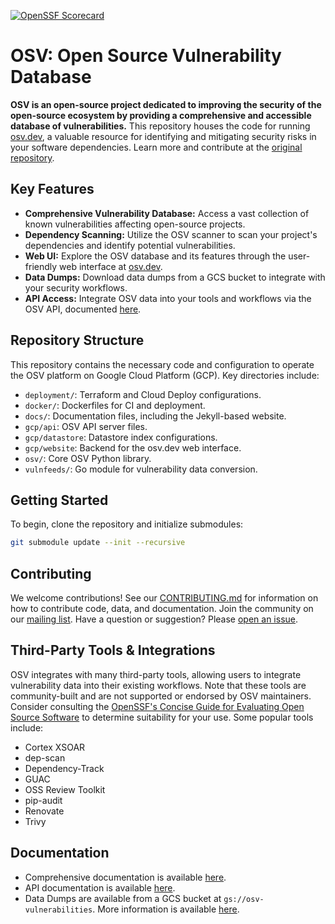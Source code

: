 [![OpenSSF Scorecard](https://api.securityscorecards.dev/projects/github.com/google/osv.dev/badge)](https://scorecard.dev/viewer/?uri=github.com/google/osv.dev)

# OSV: Open Source Vulnerability Database

**OSV is an open-source project dedicated to improving the security of the open-source ecosystem by providing a comprehensive and accessible database of vulnerabilities.** This repository houses the code for running [osv.dev](https://osv.dev), a valuable resource for identifying and mitigating security risks in your software dependencies.  Learn more and contribute at the [original repository](https://github.com/google/osv.dev).

## Key Features

*   **Comprehensive Vulnerability Database:** Access a vast collection of known vulnerabilities affecting open-source projects.
*   **Dependency Scanning:** Utilize the OSV scanner to scan your project's dependencies and identify potential vulnerabilities.
*   **Web UI:** Explore the OSV database and its features through the user-friendly web interface at [osv.dev](https://osv.dev).
*   **Data Dumps:** Download data dumps from a GCS bucket to integrate with your security workflows.
*   **API Access:** Integrate OSV data into your tools and workflows via the OSV API, documented [here](https://google.github.io/osv.dev/api/).

## Repository Structure

This repository contains the necessary code and configuration to operate the OSV platform on Google Cloud Platform (GCP). Key directories include:

*   `deployment/`: Terraform and Cloud Deploy configurations.
*   `docker/`: Dockerfiles for CI and deployment.
*   `docs/`: Documentation files, including the Jekyll-based website.
*   `gcp/api`: OSV API server files.
*   `gcp/datastore`: Datastore index configurations.
*   `gcp/website`: Backend for the osv.dev web interface.
*   `osv/`: Core OSV Python library.
*   `vulnfeeds/`: Go module for vulnerability data conversion.

## Getting Started

To begin, clone the repository and initialize submodules:

```bash
git submodule update --init --recursive
```

## Contributing

We welcome contributions!  See our [CONTRIBUTING.md](https://github.com/google/osv.dev/blob/main/CONTRIBUTING.md) for information on how to contribute code, data, and documentation.  Join the community on our [mailing list](https://groups.google.com/g/osv-discuss). Have a question or suggestion?  Please [open an issue](https://github.com/google/osv.dev/issues).

## Third-Party Tools & Integrations

OSV integrates with many third-party tools, allowing users to integrate vulnerability data into their existing workflows.  Note that these tools are community-built and are not supported or endorsed by OSV maintainers.  Consider consulting the [OpenSSF's Concise Guide for Evaluating Open Source Software](https://best.openssf.org/Concise-Guide-for-Evaluating-Open-Source-Software) to determine suitability for your use.  Some popular tools include:

*   Cortex XSOAR
*   dep-scan
*   Dependency-Track
*   GUAC
*   OSS Review Toolkit
*   pip-audit
*   Renovate
*   Trivy

## Documentation

*   Comprehensive documentation is available [here](https://google.github.io/osv.dev).
*   API documentation is available [here](https://google.github.io/osv.dev/api/).
*   Data Dumps are available from a GCS bucket at `gs://osv-vulnerabilities`. More information is available [here](https://google.github.io/osv.dev/data/#data-dumps).